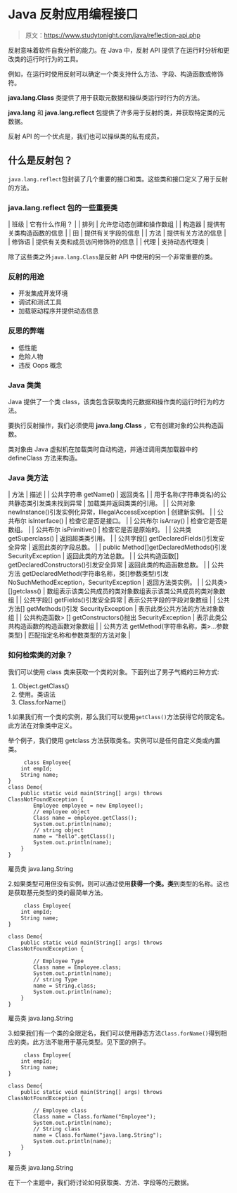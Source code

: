 # Java 反射应用编程接口

> 原文：<https://www.studytonight.com/java/reflection-api.php>

反射意味着软件自我分析的能力。在 Java 中，反射 API 提供了在运行时分析和更改类的运行时行为的工具。

例如，在运行时使用反射可以确定一个类支持什么方法、字段、构造函数或修饰符。

**java.lang.Class** 类提供了用于获取元数据和操纵类运行时行为的方法。

**java.lang** 和 **java.lang.reflect** 包提供了许多用于反射的类，并获取特定类的元数据。

反射 API 的一个优点是，我们也可以操纵类的私有成员。

## 什么是反射包？

`java.lang.reflect`包封装了几个重要的接口和类。这些类和接口定义了用于反射的方法。

### java.lang.reflect 包的一些重要类

| 班级 | 它有什么作用？ |
| 排列 | 允许您动态创建和操作数组 |
| 构造器 | 提供有关类构造函数的信息 |
| 田 | 提供有关字段的信息 |
| 方法 | 提供有关方法的信息 |
| 修饰语 | 提供有关类和成员访问修饰符的信息 |
| 代理 | 支持动态代理类 |

除了这些类之外`java.lang.Class`是反射 API 中使用的另一个非常重要的类。

### 反射的用途

*   开发集成开发环境
*   调试和测试工具
*   加载驱动程序并提供动态信息

### 反思的弊端

*   低性能
*   危险人物
*   违反 Oops 概念

### Java 类类

Java 提供了一个类 class，该类包含获取类的元数据和操作类的运行时行为的方法。

要执行反射操作，我们必须使用 **java.lang.Class** ，它有创建对象的公共构造函数。

类对象由 Java 虚拟机在加载类时自动构造，并通过调用类加载器中的 defineClass 方法来构造。

### Java 类方法

| 方法 | 描述 |
| 公共字符串 getName() | 返回类名 |
| 用于名称(字符串类名)的公共静态类引发类未找到异常 | 加载类并返回类类的引用。 |
| 公共对象 newInstance()引发实例化异常，IllegalAccessException | 创建新实例。 |
| 公共布尔 isInterface() | 检查它是否是接口。 |
| 公共布尔 isArray() | 检查它是否是数组。 |
| 公共布尔 isPrimitive() | 检查它是否是原始的。 |
| 公共类 getSuperclass() | 返回超类类引用。 |
| 公共字段[] getDeclaredFields()引发安全异常 | 返回此类的字段总数。 |
| public Method[]getDeclaredMethods()引发 SecurityException | 返回此类的方法总数。 |
| 公共构造函数[] getDeclaredConstructors()引发安全异常 | 返回此类的构造函数总数。 |
| 公共方法 getDeclaredMethod(字符串名称，类[]参数类型)引发 NoSuchMethodException，SecurityException | 返回方法类实例。 |
| 公共类>[]getclass() | 数组表示该类公共成员的类对象数组表示该类公共成员的类对象数组 |
| 公共字段[] getFields()引发安全异常 | 表示公共字段的字段对象数组 |
| 公共方法[] getMethods()引发 SecurityException | 表示此类公共方法的方法对象数组 |
| 公共构造函数> [] getConstructors()抛出 SecurityException | 表示此类公共构造函数的构造函数对象数组 |
| 公共方法 getMethod(字符串名称，类>...参数类型) | 匹配指定名称和参数类型的方法对象 |

### 如何检索类的对象？

我们可以使用 class 类来获取一个类的对象。下面列出了男子气概的三种方式:

1.  Object.getClass()
2.  使用。类语法
3.  Class.forName()

1.如果我们有一个类的实例，那么我们可以使用`getClass()`方法获得它的限定名。此方法在对象类中定义。

举个例子，我们使用 getclass 方法获取类名。实例可以是任何自定义类或内置类。

```
	 class Employee{
	int empId;
	String name;
}
class Demo{
	public static void main(String[] args) throws ClassNotFoundException {
		Employee employee = new Employee();
		// employee object
		Class name = employee.getClass();
		System.out.println(name);
		// string object
		name = "hello".getClass();
		System.out.println(name);
	}
} 

```

雇员类 java.lang.String

2.如果类型可用但没有实例，则可以通过使用**获得一个类。类**到类型的名称。这也是获取基元类型的类的最简单方法。

```
	 class Employee{
	int empId;
	String name;
}

class Demo{
	public static void main(String[] args) throws ClassNotFoundException {

		// Employee Type
		Class name = Employee.class;
		System.out.println(name);
		// string Type
		name = String.class;
		System.out.println(name);
	}
} 

```

雇员类 java.lang.String

3.如果我们有一个类的全限定名，我们可以使用静态方法`Class.forName()`得到相应的类。此方法不能用于基元类型。见下面的例子。

```
	 class Employee{
	int empId;
	String name;
}

class Demo{
	public static void main(String[] args) throws ClassNotFoundException {

		// Employee class
		Class name = Class.forName("Employee");
		System.out.println(name);
		// String class
		name = Class.forName("java.lang.String");
		System.out.println(name);
	}
} 

```

雇员类 java.lang.String

在下一个主题中，我们将讨论如何获取类、方法、字段等的元数据。